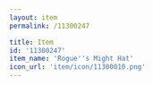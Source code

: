 ```yaml
---
layout: item
permalink: /11300247

title: Item
id: '11300247'
item_name: 'Rogue''s Might Hat'
icon_url: 'item/icon/11300010.png'
---
```

